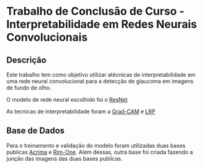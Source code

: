 # Trabalho de Conclusão de Curso - Interpretabilidade em Redes Neurais Convolucionais

## Descrição

Este trabalho tem como objetivo utilizar atécnicas de interpretabilidade em uma rede neural convolucional para a detecção de glaucoma em
imagens de fundo de olho.

O modelo de rede neural escolhido foi o [ResNet](https://arxiv.org/abs/1512.03385)

As tecnicas de interpretabilidade foram a [Grad-CAM](https://doi.org/10.1371/journal.pone.0130140) e [LRP](https://doi.org/10.1007%2Fs11263-019-01228-7)

## Base de Dados

Para o treinamento e validação do modelo foram utilizadas duas bases publicas [Acrima](https://figshare.com/articles/dataset/CNNs_for_Automatic_Glaucoma_Assessment_using_Fundus_Images_An_Extensive_Validation/7613135) e [Rim-One](https://github.com/miag-ull/rim-one-dl). Além dessas, outra base foi criada fazendo a junção das imagens das duas bases publicas. 
